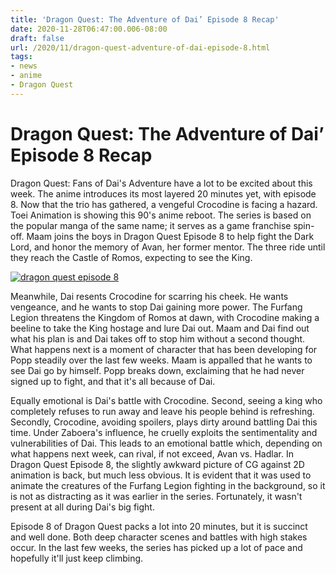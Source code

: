 ```yaml
---
title: 'Dragon Quest: The Adventure of Dai’ Episode 8 Recap'
date: 2020-11-28T06:47:00.006-08:00
draft: false
url: /2020/11/dragon-quest-adventure-of-dai-episode-8.html
tags: 
- news
- anime
- Dragon Quest
---
```


  

Dragon Quest: The Adventure of Dai’ Episode 8 Recap
===================================================

Dragon Quest: Fans of Dai's Adventure have a lot to be excited about this week. The anime introduces its most layered 20 minutes yet, with episode 8. Now that the trio has gathered, a vengeful Crocodine is facing a hazard. Toei Animation is showing this 90's anime reboot. The series is based on the popular manga of the same name; it serves as a game franchise spin-off. Maam joins the boys in Dragon Quest Episode 8 to help fight the Dark Lord, and honor the memory of Avan, her former mentor. The three ride until they reach the Castle of Romos, expecting to see the King.

[![dragon quest episode 8](https://1.bp.blogspot.com/-Umaj7rvHDoc/X8Ji1K2zteI/AAAAAAAAC6s/NIXKqBiMMXQedcvcEpmC-qhifXKQLAYkwCLcBGAsYHQ/w320-h180/EnULuvJXIAEDH44.jpeg "dragon quest episode 8")](https://1.bp.blogspot.com/-Umaj7rvHDoc/X8Ji1K2zteI/AAAAAAAAC6s/NIXKqBiMMXQedcvcEpmC-qhifXKQLAYkwCLcBGAsYHQ/s1600-rw/EnULuvJXIAEDH44.jpeg)

  

  

Meanwhile, Dai resents Crocodine for scarring his cheek. He wants vengeance, and he wants to stop Dai gaining more power. The Furfang Legion threatens the Kingdom of Romos at dawn, with Crocodine making a beeline to take the King hostage and lure Dai out. Maam and Dai find out what his plan is and Dai takes off to stop him without a second thought. What happens next is a moment of character that has been developing for Popp steadily over the last few weeks. Maam is appalled that he wants to see Dai go by himself. Popp breaks down, exclaiming that he had never signed up to fight, and that it's all because of Dai.

  

Equally emotional is Dai's battle with Crocodine. Second, seeing a king who completely refuses to run away and leave his people behind is refreshing. Secondly, Crocodine, avoiding spoilers, plays dirty around battling Dai this time. Under Zaboera's influence, he cruelly exploits the sentimentality and vulnerabilities of Dai. This leads to an emotional battle which, depending on what happens next week, can rival, if not exceed, Avan vs. Hadlar. In Dragon Quest Episode 8, the slightly awkward picture of CG against 2D animation is back, but much less obvious. It is evident that it was used to animate the creatures of the Furfang Legion fighting in the background, so it is not as distracting as it was earlier in the series. Fortunately, it wasn't present at all during Dai's big fight.

Episode 8 of Dragon Quest packs a lot into 20 minutes, but it is succinct and well done. Both deep character scenes and battles with high stakes occur. In the last few weeks, the series has picked up a lot of pace and hopefully it'll just keep climbing.